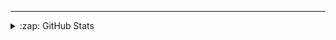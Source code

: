 
---

<details>
  <summary>:zap: GitHub Stats</summary>

  <img align="left" alt="Sebas37's GitHub Stats" src="https://github-readme-stats.codestackr.vercel.app/api?username=Sebas37&show_icons=true&hide_border=true" />

</details>